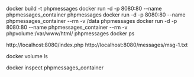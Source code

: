 docker build -t phpmessages
docker run -d -p 8080:80 --name  phpmessages_container phpmessages
docker run -d -p 8080:80 --name phpmessages_container --rm -v /data phpmessages
docker run -d -p 8080:80 --name phpmessages_container --rm -v phpvolume:/var/www/html/ phpmessages
docker ps 

http://localhost:8080/index.php
http://localhost:8080/messages/msg-1.txt


docker volume ls

docker inspect phpmessages_container
